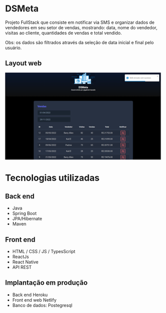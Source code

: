 # DSMeta
Projeto FullStack que consiste em notificar via SMS e organizar dados de vendedores em seu setor de vendas, mostrando: data, nome do vendedor, visitas ao cliente, quantidades de vendas e total vendido.

Obs: os dados são filtrados através da seleção de data inicial e final pelo usuário.

## Layout web
![Web 1](https://github.com/Gabriel-progf/dsmeta/blob/main/assets/Screenshot_21.png)

# Tecnologias utilizadas
## Back end
- Java
- Spring Boot
- JPA/Hibernate
- Maven

## Front end
- HTML / CSS / JS / TypesScript
- ReactJs
- React Native
- API REST

## Implantação em produção
- Back end Heroku
- Front end web Netlify
- Banco de dados: Postegresql

